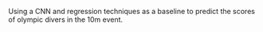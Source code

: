 Using a CNN and regression techniques as a baseline to predict the scores of olympic divers in the 10m event.
